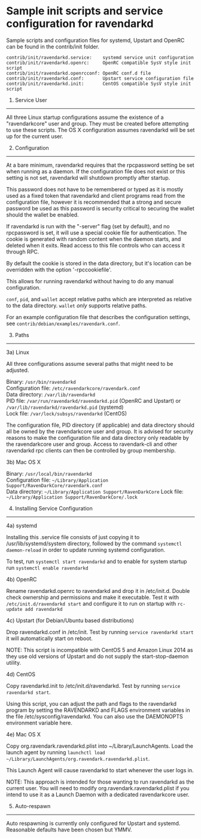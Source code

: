 Sample init scripts and service configuration for ravendarkd
==========================================================

Sample scripts and configuration files for systemd, Upstart and OpenRC
can be found in the contrib/init folder.

    contrib/init/ravendarkd.service:    systemd service unit configuration
    contrib/init/ravendarkd.openrc:     OpenRC compatible SysV style init script
    contrib/init/ravendarkd.openrcconf: OpenRC conf.d file
    contrib/init/ravendarkd.conf:       Upstart service configuration file
    contrib/init/ravendarkd.init:       CentOS compatible SysV style init script

1. Service User
---------------------------------

All three Linux startup configurations assume the existence of a "ravendarkcore" user
and group.  They must be created before attempting to use these scripts.
The OS X configuration assumes ravendarkd will be set up for the current user.

2. Configuration
---------------------------------

At a bare minimum, ravendarkd requires that the rpcpassword setting be set
when running as a daemon.  If the configuration file does not exist or this
setting is not set, ravendarkd will shutdown promptly after startup.

This password does not have to be remembered or typed as it is mostly used
as a fixed token that ravendarkd and client programs read from the configuration
file, however it is recommended that a strong and secure password be used
as this password is security critical to securing the wallet should the
wallet be enabled.

If ravendarkd is run with the "-server" flag (set by default), and no rpcpassword is set,
it will use a special cookie file for authentication. The cookie is generated with random
content when the daemon starts, and deleted when it exits. Read access to this file
controls who can access it through RPC.

By default the cookie is stored in the data directory, but it's location can be overridden
with the option '-rpccookiefile'.

This allows for running ravendarkd without having to do any manual configuration.

`conf`, `pid`, and `wallet` accept relative paths which are interpreted as
relative to the data directory. `wallet` *only* supports relative paths.

For an example configuration file that describes the configuration settings,
see `contrib/debian/examples/ravendark.conf`.

3. Paths
---------------------------------

3a) Linux

All three configurations assume several paths that might need to be adjusted.

Binary:              `/usr/bin/ravendarkd`  
Configuration file:  `/etc/ravendarkcore/ravendark.conf`  
Data directory:      `/var/lib/ravendarkd`  
PID file:            `/var/run/ravendarkd/ravendarkd.pid` (OpenRC and Upstart) or `/var/lib/ravendarkd/ravendarkd.pid` (systemd)  
Lock file:           `/var/lock/subsys/ravendarkd` (CentOS)  

The configuration file, PID directory (if applicable) and data directory
should all be owned by the ravendarkcore user and group.  It is advised for security
reasons to make the configuration file and data directory only readable by the
ravendarkcore user and group.  Access to ravendark-cli and other ravendarkd rpc clients
can then be controlled by group membership.

3b) Mac OS X

Binary:              `/usr/local/bin/ravendarkd`  
Configuration file:  `~/Library/Application Support/RavenDarkCore/ravendark.conf`  
Data directory:      `~/Library/Application Support/RavenDarkCore`
Lock file:           `~/Library/Application Support/RavenDarkCore/.lock`

4. Installing Service Configuration
-----------------------------------

4a) systemd

Installing this .service file consists of just copying it to
/usr/lib/systemd/system directory, followed by the command
`systemctl daemon-reload` in order to update running systemd configuration.

To test, run `systemctl start ravendarkd` and to enable for system startup run
`systemctl enable ravendarkd`

4b) OpenRC

Rename ravendarkd.openrc to ravendarkd and drop it in /etc/init.d.  Double
check ownership and permissions and make it executable.  Test it with
`/etc/init.d/ravendarkd start` and configure it to run on startup with
`rc-update add ravendarkd`

4c) Upstart (for Debian/Ubuntu based distributions)

Drop ravendarkd.conf in /etc/init.  Test by running `service ravendarkd start`
it will automatically start on reboot.

NOTE: This script is incompatible with CentOS 5 and Amazon Linux 2014 as they
use old versions of Upstart and do not supply the start-stop-daemon utility.

4d) CentOS

Copy ravendarkd.init to /etc/init.d/ravendarkd. Test by running `service ravendarkd start`.

Using this script, you can adjust the path and flags to the ravendarkd program by
setting the RAVENDARKD and FLAGS environment variables in the file
/etc/sysconfig/ravendarkd. You can also use the DAEMONOPTS environment variable here.

4e) Mac OS X

Copy org.ravendark.ravendarkd.plist into ~/Library/LaunchAgents. Load the launch agent by
running `launchctl load ~/Library/LaunchAgents/org.ravendark.ravendarkd.plist`.

This Launch Agent will cause ravendarkd to start whenever the user logs in.

NOTE: This approach is intended for those wanting to run ravendarkd as the current user.
You will need to modify org.ravendark.ravendarkd.plist if you intend to use it as a
Launch Daemon with a dedicated ravendarkcore user.

5. Auto-respawn
-----------------------------------

Auto respawning is currently only configured for Upstart and systemd.
Reasonable defaults have been chosen but YMMV.
